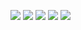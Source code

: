 ![](https://img.shields.io/crates/v/statics.svg)
![](https://img.shields.io/crates/d/statics.svg)
![](https://img.shields.io/github/issues-pr/stainlessio/rust-statics.svg)
![](https://img.shields.io/codecov/c/github/stainlessio/rust-statics.svg)
![](https://img.shields.io/travis/stainlessio/rust-statics.svg)